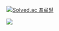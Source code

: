 [![Solved.ac
프로필](http://mazassumnida.wtf/api/v2/generate_badge?boj=amunt20)](https://solved.ac/amunt20)

<a href="https://velog.io/@kmeeziv"><img src="https://img.shields.io/badge/velog-11B48A?style=flat-square&logo=Vimeo&logoColor=white&link=https://velog.io/@kmeeziv"/>
